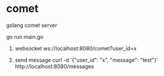 # comet
golang comet server

go run main.go

1) websocket 
ws://localhost:8080/comet?user_id=x

2) send message
curl -d '{"user_id": "x", "message": "test"}' http://localhost:8080/messages
